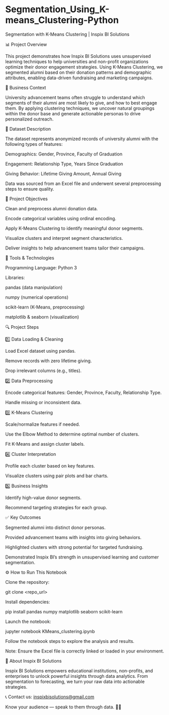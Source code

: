 # Segmentation_Using_K-means_Clustering-Python
Segmentation with K-Means Clustering | Inspix BI Solutions

📊 Project Overview

This project demonstrates how Inspix BI Solutions uses unsupervised learning techniques to help universities and non-profit organizations optimize their donor engagement strategies. Using K-Means Clustering, we segmented alumni based on their donation patterns and demographic attributes, enabling data-driven fundraising and marketing campaigns.

🏫 Business Context

University advancement teams often struggle to understand which segments of their alumni are most likely to give, and how to best engage them. By applying clustering techniques, we uncover natural groupings within the donor base and generate actionable personas to drive personalized outreach.

📂 Dataset Description

The dataset represents anonymized records of university alumni with the following types of features:

Demographics: Gender, Province, Faculty of Graduation

Engagement: Relationship Type, Years Since Graduation

Giving Behavior: Lifetime Giving Amount, Annual Giving

Data was sourced from an Excel file and underwent several preprocessing steps to ensure quality.

🎯 Project Objectives

Clean and preprocess alumni donation data.

Encode categorical variables using ordinal encoding.

Apply K-Means Clustering to identify meaningful donor segments.

Visualize clusters and interpret segment characteristics.

Deliver insights to help advancement teams tailor their campaigns.

🧰 Tools & Technologies

Programming Language: Python 3

Libraries:

pandas (data manipulation)

numpy (numerical operations)

scikit-learn (K-Means, preprocessing)

matplotlib & seaborn (visualization)

🔍 Project Steps

1️⃣ Data Loading & Cleaning

Load Excel dataset using pandas.

Remove records with zero lifetime giving.

Drop irrelevant columns (e.g., titles).

2️⃣ Data Preprocessing

Encode categorical features: Gender, Province, Faculty, Relationship Type.

Handle missing or inconsistent data.

3️⃣ K-Means Clustering

Scale/normalize features if needed.

Use the Elbow Method to determine optimal number of clusters.

Fit K-Means and assign cluster labels.

4️⃣ Cluster Interpretation

Profile each cluster based on key features.

Visualize clusters using pair plots and bar charts.

5️⃣ Business Insights

Identify high-value donor segments.

Recommend targeting strategies for each group.

✅ Key Outcomes

Segmented alumni into distinct donor personas.

Provided advancement teams with insights into giving behaviors.

Highlighted clusters with strong potential for targeted fundraising.

Demonstrated Inspix BI’s strength in unsupervised learning and customer segmentation.

⚙️ How to Run This Notebook

Clone the repository:

git clone <repo_url>

Install dependencies:

pip install pandas numpy matplotlib seaborn scikit-learn

Launch the notebook:

jupyter notebook KMeans_clustering.ipynb

Follow the notebook steps to explore the analysis and results.

Note: Ensure the Excel file is correctly linked or loaded in your environment.

💼 About Inspix BI Solutions

Inspix BI Solutions empowers educational institutions, non-profits, and enterprises to unlock powerful insights through data analytics. From segmentation to forecasting, we turn your raw data into actionable strategies.

📞 Contact us: inspixbisolutions@gmail.com

Know your audience — speak to them through data. 🧠💡

